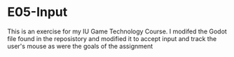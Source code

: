 # E05-Input

This is an exercise for my IU Game Technology Course. I modifed the Godot file found in the reposistory and modified it to accept input and track the user's mouse as were the goals of the assignment 

